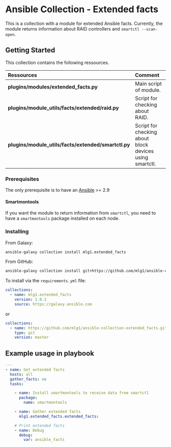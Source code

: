 # Ansible Collection - Extended facts

This is a collection with a module for extended Ansible facts. Currently, the module returns information about RAID controllers and `smartctl --scan-open`.

## Getting Started

This collection contains the following ressources.

| Ressources                                          | Comment                                                   |
| :-------------------------------------------------- | :-------------------------------------------------------- |
| **plugins/modules/extended_facts.py**               | Main script of module.                                    |
| **plugins/module_utils/facts/extended/raid.py**     | Script for checking about RAID.                           |
| **plugins/module_utils/facts/extended/smartctl.py** | Script for checking about block devices using smartctl.   |                                                            |

### Prerequisites

The only prerequisite is to have an [Ansible](https://docs.ansible.com/ansible/latest/installation_guide/index.html) >= 2.9

#### Smartmontools
If you want the module to return information from `smartctl`, you need to have a `smartmontools` package installed on each node.

### Installing
From Galaxy:
```sh
ansible-galaxy collection install mlg1.extended_facts
```

From GitHub:
```sh
ansible-galaxy collection install git+https://github.com/mlg1/ansible-collection-extended_facts.git,master
```

To install via the `requirements.yml` file:
```yaml
collections:
  - name: mlg1.extended_facts
    version: 1.0.1
    source: https://galaxy.ansible.com
```
or
```yaml
collections:
  - name: https://github.com/mlg1/ansible-collection-extended_facts.git
    type: git
    version: master
```

## Example usage in playbook

```yaml
---
- name: Get extended facts
  hosts: all
  gather_facts: no
  tasks:

    - name: Install smartmontools to receive data from smartctl
      package:
        name: smartmontools

    - name: Gather extended facts
      mlg1.extended_facts.extended_facts:

    # Print extended facts
    - name: Debug
      debug:
        var: ansible_facts
```
